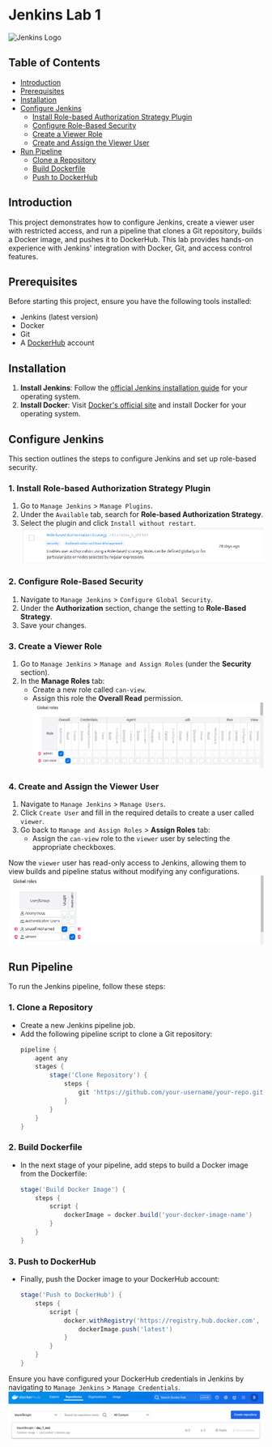 # Jenkins Lab 1

<img src="https://www.jenkins.io/images/logos/jenkins/jenkins.png" alt="Jenkins Logo" width="300" />

## Table of Contents
- [Introduction](#introduction)
- [Prerequisites](#prerequisites)
- [Installation](#installation)
- [Configure Jenkins](#configure-jenkins)
    - [Install Role-based Authorization Strategy Plugin](#install-role-based-authorization-strategy-plugin)
    - [Configure Role-Based Security](#configure-role-based-security)
    - [Create a Viewer Role](#create-a-viewer-role)
    - [Create and Assign the Viewer User](#create-and-assign-the-viewer-user)
- [Run Pipeline](#run-pipeline)
    - [Clone a Repository](#clone-a-repository)
    - [Build Dockerfile](#build-dockerfile)
    - [Push to DockerHub](#push-to-dockerhub)


## Introduction
This project demonstrates how to configure Jenkins, create a viewer user with restricted access, and run a pipeline that clones a Git repository, builds a Docker image, and pushes it to DockerHub. This lab provides hands-on experience with Jenkins' integration with Docker, Git, and access control features.

## Prerequisites
Before starting this project, ensure you have the following tools installed:
- Jenkins (latest version)
- Docker
- Git
- A [DockerHub](https://hub.docker.com/) account

## Installation

1. **Install Jenkins**: Follow the [official Jenkins installation guide](https://www.jenkins.io/doc/book/installing/) for your operating system.
2. **Install Docker**: Visit [Docker's official site](https://docs.docker.com/get-docker/) and install Docker for your operating system.

## Configure Jenkins

This section outlines the steps to configure Jenkins and set up role-based security.

### 1. Install Role-based Authorization Strategy Plugin

1. Go to `Manage Jenkins` > `Manage Plugins`.
2. Under the `Available` tab, search for **Role-based Authorization Strategy**.
3. Select the plugin and click `Install without restart`.
![Role-based Authorization Strategy Plugin](Screenshots/role-based-authorization-plugin-image.png)

### 2. Configure Role-Based Security

1. Navigate to `Manage Jenkins` > `Configure Global Security`.
2. Under the **Authorization** section, change the setting to **Role-Based Strategy**.
3. Save your changes.

### 3. Create a Viewer Role

1. Go to `Manage Jenkins` > `Manage and Assign Roles` (under the **Security** section).
2. In the **Manage Roles** tab:
    - Create a new role called `can-view`.
    - Assign this role the **Overall Read** permission.
![Role-based Security Configuration](Screenshots/role-based-security-image.png)

### 4. Create and Assign the Viewer User

1. Navigate to `Manage Jenkins` > `Manage Users`.
2. Click `Create User` and fill in the required details to create a user called `viewer`.
3. Go back to `Manage and Assign Roles` > **Assign Roles** tab:
    - Assign the `can-view` role to the `viewer` user by selecting the appropriate checkboxes.

Now the `viewer` user has read-only access to Jenkins, allowing them to view builds and pipeline status without modifying any configurations.
![Assign Role to Viewer User](Screenshots/assign-role-image.png)
## Run Pipeline

To run the Jenkins pipeline, follow these steps:

### 1. Clone a Repository

- Create a new Jenkins pipeline job.
- Add the following pipeline script to clone a Git repository:
    ```groovy
    pipeline {
        agent any
        stages {
            stage('Clone Repository') {
                steps {
                    git 'https://github.com/your-username/your-repo.git'
                }
            }
        }
    }
    ```

### 2. Build Dockerfile

- In the next stage of your pipeline, add steps to build a Docker image from the Dockerfile:
    ```groovy
    stage('Build Docker Image') {
        steps {
            script {
                dockerImage = docker.build('your-docker-image-name')
            }
        }
    }
    ```

### 3. Push to DockerHub

- Finally, push the Docker image to your DockerHub account:
    ```groovy
    stage('Push to DockerHub') {
        steps {
            script {
                docker.withRegistry('https://registry.hub.docker.com', 'dockerhub-credentials') {
                    dockerImage.push('latest')
                }
            }
        }
    }
    ```

Ensure you have configured your DockerHub credentials in Jenkins by navigating to `Manage Jenkins` > `Manage Credentials`.
![DockerHub Image in Repository](Screenshots/dockerhub-repository-image.png)
